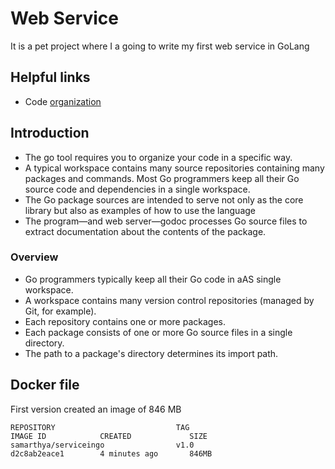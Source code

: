# Web Service
It is a pet project where I a going to write my first web service in GoLang

## Helpful links

- Code [organization](https://golang.org/doc/gopath_code.html)

## Introduction

- The go tool requires you to organize your code in a specific way. 
- A typical workspace contains many source repositories containing many packages and commands. Most Go programmers keep all their Go source code and dependencies in a single workspace. 
- The Go package sources are intended to serve not only as the core library but also as examples of how to use the language
- The program—and web server—godoc processes Go source files to extract documentation about the contents of the package. 

### Overview

- Go programmers typically keep all their Go code in aAS single workspace.
- A workspace contains many version control repositories (managed by Git, for example).
- Each repository contains one or more packages.
- Each package consists of one or more Go source files in a single directory.
- The path to a package's directory determines its import path.

## Docker file

First version created an image of 846 MB

```
REPOSITORY                           TAG                                              IMAGE ID            CREATED             SIZE
samarthya/serviceingo                v1.0                                             d2c8ab2eace1        4 minutes ago       846MB
```


